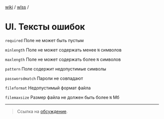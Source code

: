 [wiki](../../README.md) / [wlss](./index.md) /


# UI. Тексты ошибок


`required`
Поле не может быть пустым

`minlength`
Поле не может содержать менее `N` символов

`maxlength`
Поле не может содержать более `N` символов

`pattern`
Поле содержит недопустимые символы

`passworsdmatch`
Пароли не совпадают

`fileformat`
Недопустимый формат файла

`filemaxsize`
Размер файла не должен быть более `N` Мб

***

> Ссылка на [обсуждение](https://github.com/week-password/wisher/discussions/17).
